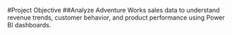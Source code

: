 #Project Objective
##Analyze Adventure Works sales data to understand revenue trends, customer behavior, and product performance using Power BI dashboards.
